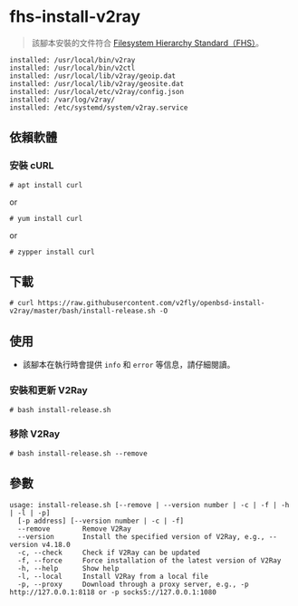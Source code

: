 # fhs-install-v2ray

> 該腳本安裝的文件符合 [Filesystem Hierarchy Standard（FHS）](https://wiki.linuxfoundation.org/lsb/fhs)。

```
installed: /usr/local/bin/v2ray
installed: /usr/local/bin/v2ctl
installed: /usr/local/lib/v2ray/geoip.dat
installed: /usr/local/lib/v2ray/geosite.dat
installed: /usr/local/etc/v2ray/config.json
installed: /var/log/v2ray/
installed: /etc/systemd/system/v2ray.service
```

## 依賴軟體

### 安裝 cURL

```
# apt install curl
```

or

```
# yum install curl
```

or

```
# zypper install curl
```

## 下載

```
# curl https://raw.githubusercontent.com/v2fly/openbsd-install-v2ray/master/bash/install-release.sh -O
```

## 使用

* 該腳本在執行時會提供 `info` 和 `error` 等信息，請仔細閱讀。

### 安裝和更新 V2Ray

```
# bash install-release.sh
```

### 移除 V2Ray

```
# bash install-release.sh --remove
```

## 參數

```
usage: install-release.sh [--remove | --version number | -c | -f | -h | -l | -p]
  [-p address] [--version number | -c | -f]
  --remove        Remove V2Ray
  --version       Install the specified version of V2Ray, e.g., --version v4.18.0
  -c, --check     Check if V2Ray can be updated
  -f, --force     Force installation of the latest version of V2Ray
  -h, --help      Show help
  -l, --local     Install V2Ray from a local file
  -p, --proxy     Download through a proxy server, e.g., -p http://127.0.0.1:8118 or -p socks5://127.0.0.1:1080
```
